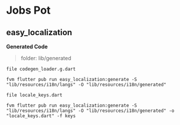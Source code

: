 # Jobs Pot
## easy_localization
**Generated Code**

>folder: lib/generated

`file codegen_loader.g.dart`
```
fvm flutter pub run easy_localization:generate -S "lib/resources/i18n/langs" -O "lib/resources/i18n/generated"
```

`file locale_keys.dart`
```
fvm flutter pub run easy_localization:generate -S "lib/resources/i18n/langs" -O "lib/resources/i18n/generated" -o "locale_keys.dart" -f keys
```